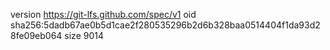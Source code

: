 version https://git-lfs.github.com/spec/v1
oid sha256:5dadb67ae0b5d1cae2f280535296b2d6b328baa0514404f1da93d28fe09eb064
size 9014
